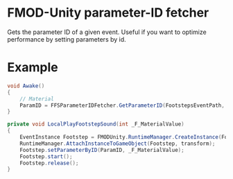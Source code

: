 # FMOD-Unity parameter-ID fetcher
Gets the parameter ID of a given event. Useful if you want to optimize performance by setting parameters by id.

# Example
```cs
void Awake()
{
    // Material
    ParamID = FFSParameterIDFetcher.GetParameterID(FootstepsEventPath, "Material", transform);
}

private void LocalPlayFootstepSound(int _F_MaterialValue)
{
    EventInstance Footstep = FMODUnity.RuntimeManager.CreateInstance(FootstepsEventPath);
    RuntimeManager.AttachInstanceToGameObject(Footstep, transform);
    Footstep.setParameterByID(ParamID, _F_MaterialValue);
    Footstep.start();
    Footstep.release();
}
```
